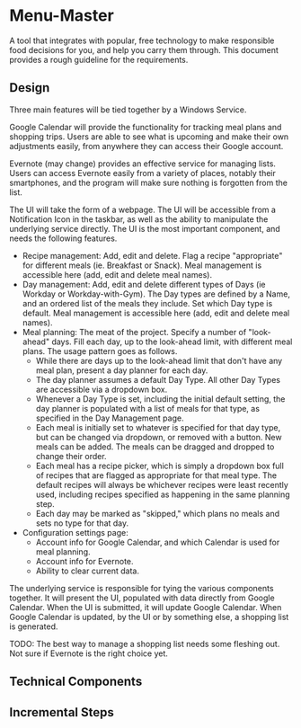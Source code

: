 Menu-Master
===========

A tool that integrates with popular, free technology to make responsible food decisions for you, and help you carry them through. This document provides a rough guideline for the requirements.

Design
-------

Three main features will be tied together by a Windows Service.

Google Calendar will provide the functionality for tracking meal plans and shopping trips. Users are able to see what is upcoming and make their own adjustments easily, from anywhere they can access their Google account.

Evernote (may change) provides an effective service for managing lists. Users can access Evernote easily from a variety of places, notably their smartphones, and the program will make sure nothing is forgotten from the list.

The UI will take the form of a webpage. The UI will be accessible from a Notification Icon in the taskbar, as well as the ability to manipulate the underlying service directly. The UI is the most important component, and needs the following features.
* Recipe management: Add, edit and delete. Flag a recipe "appropriate" for different meals (ie. Breakfast or Snack). Meal management is accessible here (add, edit and delete meal names).
* Day management: Add, edit and delete different types of Days (ie Workday or Workday-with-Gym). The Day types are defined by a Name, and an ordered list of the meals they include. Set which Day type is default. Meal management is accessible here (add, edit and delete meal names).
* Meal planning: The meat of the project. Specify a number of "look-ahead" days. Fill each day, up to the look-ahead limit, with different meal plans. The usage pattern goes as follows.
	* While there are days up to the look-ahead limit that don't have any meal plan, present a day planner for each day.
	* The day planner assumes a default Day Type. All other Day Types are accessible via a dropdown box.
	* Whenever a Day Type is set, including the initial default setting, the day planner is populated with a list of meals for that type, as specified in the Day Management page.
	* Each meal is initially set to whatever is specified for that day type, but can be changed via dropdown, or removed with a button. New meals can be added. The meals can be dragged and dropped to change their order.
	* Each meal has a recipe picker, which is simply a dropdown box full of recipes that are flagged as appropriate for that meal type. The default recipes will always be whichever recipes were least recently used, including recipes specified as happening in the same planning step.
	* Each day may be marked as "skipped," which plans no meals and sets no type for that day.
* Configuration settings page:
	* Account info for Google Calendar, and which Calendar is used for meal planning.
	* Account info for Evernote.
	* Ability to clear current data.

The underlying service is responsible for tying the various components together. It will present the UI, populated with data directly from Google Calendar. When the UI is submitted, it will update Google Calendar. When Google Calendar is updated, by the UI or by something else, a shopping list is generated.

TODO: The best way to manage a shopping list needs some fleshing out. Not sure if Evernote is the right choice yet.

Technical Components
-------



Incremental Steps
-------
